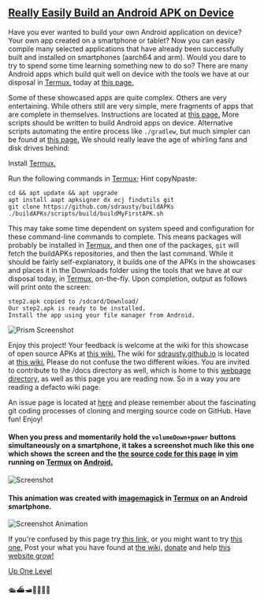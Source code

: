 ## [Really Easily Build an Android APK on Device](https://sdrausty.github.io/buildAPKs/reallyEasilyBuildAndroidAPKsOnDevice)

Have you ever wanted to build your own Android application on device? Your own app created on a smartphone or tablet? Now you can easily compile many selected applications that have already been successfully built and installed on smartphones (aarch64 and arm). Would you dare to try to spend some time learning something new to do so? There are many Android apps which build quit well on device with the tools we have at our disposal in [Termux.](https://termux.com/) today at [this page.](https://github.com/sdrausty/buildAPKs/)

Some of these showcased apps are quite complex. Others are very entertaining. While others still are very simple, mere fragments of apps that are complete in themselves. Instructions are located at [this page.](https://sdrausty.github.io/buildAPKs/) More scripts should be written to build Android apps on device. Alternative scripts automating the entire process like `./gradlew`, but much simpler can be found at [this page.](https://github.com/sdrausty/buildAPKs/tree/master/scripts/build/) We should really leave the age of whirling fans and disk drives behind:  

Install [Termux.](https://termux.com/)

Run the following commands in [Termux;](https://termux.com/) Hint copyNpaste:

```
cd && apt update && apt upgrade
apt install aapt apksigner dx ecj findutils git 
git clone https://github.com/sdrausty/buildAPKs
./buildAPKs/scripts/build/buildMyFirstAPK.sh

``` 

This may take some time dependent on system speed and configuration for these command-line commands to complete. This means packages will probably be installed in [Termux.](https://termux.com/) and then one of the packages, `git` will fetch the buildAPKs repositories, and then the last command. While it should be fairly self-explanatory, it builds one of the APKs in the showcases and places it in the Downloads folder using the tools that we have at our disposal today, in [Termux,](https://termux.com/) on-the-fly. Upon completion, output as follows will print onto the screen:

```
step2.apk copied to /sdcard/Download/                          
Our step2.apk is ready to be installed.                        
Install the app using your file manager from Android.
```
![Prism Screenshot](./bitpics/prism.png)

Enjoy this project! Your feedback is welcome at the wiki for this showcase of open source APKs at [this wiki.](https://github.com/sdrausty/buildAPKs/wiki) The wiki for [sdrausty.github.io](https://sdrausty.github.io/) is located at [this wiki.](https://github.com/sdrausty/sdrausty.github.io/wiki) Please do not confuse the two different wikies. You are invited to contribute to the /docs directory as well, which is home to this [webpage directory,](https://sdrausty.github.io/buildAPKs/) as well as this page you are reading now. So in a way you are reading a defacto wiki page. 

An issue page is located at [here](https://github.com/sdrausty/buildAPKs/issues) and please remember about the fascinating git coding processes of cloning and merging source code on GitHub. Have fun! Enjoy!

#### When you press and momentarily hold the `volumeDown+power` buttons simultaneously on a smartphone, it takes a screenshot much like this one which shows the screen and the [the source code for this page](https://raw.githubusercontent.com/sdrausty/buildAPKs/master/docs/easilyBuildAndroidAPKsOnDevice.md) in [vim](http://www.vim.org/git.php) running on [Termux](./pages/asac) on [Android.](https://source.android.com/)

![Screenshot](./bitpics/easilyBuildAndroidAPKsOnDevice.png)

#### This animation was created with [imagemagick](https://sdrausty.github.io/pages/im.html) in [Termux](https://sdrausty.github.io/pages/asac.html) on an Android smartphone.

![Screenshot Animation](./bitpics/ps1.gif)

If you're confused by this page try [this link,](http://tldp.org/) or you might want to try [this one.](https://www.debian.org/doc/) Post your what you have found at [the wiki,](https://github.com/sdrausty/buildAPKs/wiki) [donate](https://sdrausty.github.io/pages/donate) and help [this website grow!](https://sdrausty.github.io/)

[Up One Level](./../)

🛳⛴🛥🚢🚤🚣⛵


